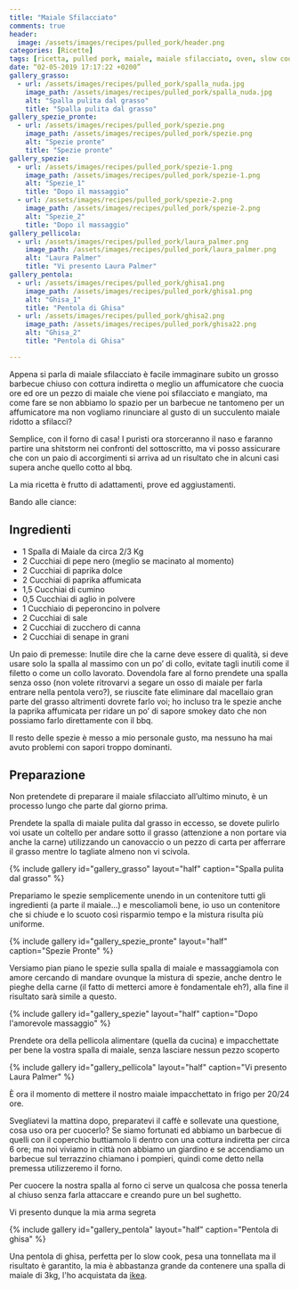 ```yaml
---
title: "Maiale Sfilacciato"
comments: true
header:
  image: /assets/images/recipes/pulled_pork/header.png
categories: [Ricette]
tags: [ricetta, pulled pork, maiale, maiale sfilacciato, oven, slow cook, addiction]
date: “02-05-2019 17:17:22 +0200”
gallery_grasso:
  - url: /assets/images/recipes/pulled_pork/spalla_nuda.jpg
    image_path: /assets/images/recipes/pulled_pork/spalla_nuda.jpg
    alt: "Spalla pulita dal grasso"
    title: "Spalla pulita dal grasso"
gallery_spezie_pronte:
  - url: /assets/images/recipes/pulled_pork/spezie.png
    image_path: /assets/images/recipes/pulled_pork/spezie.png
    alt: "Spezie pronte"
    title: "Spezie pronte"
gallery_spezie:
  - url: /assets/images/recipes/pulled_pork/spezie-1.png
    image_path: /assets/images/recipes/pulled_pork/spezie-1.png
    alt: "Spezie_1"
    title: "Dopo il massaggio"
  - url: /assets/images/recipes/pulled_pork/spezie-2.png
    image_path: /assets/images/recipes/pulled_pork/spezie-2.png
    alt: "Spezie_2"
    title: "Dopo il massaggio"
gallery_pellicola:
  - url: /assets/images/recipes/pulled_pork/laura_palmer.png
    image_path: /assets/images/recipes/pulled_pork/laura_palmer.png
    alt: "Laura Palmer"
    title: "Vi presento Laura Palmer"
gallery_pentola:
  - url: /assets/images/recipes/pulled_pork/ghisa1.png
    image_path: /assets/images/recipes/pulled_pork/ghisa1.png
    alt: "Ghisa_1"
    title: "Pentola di Ghisa"
  - url: /assets/images/recipes/pulled_pork/ghisa2.png
    image_path: /assets/images/recipes/pulled_pork/ghisa22.png
    alt: "Ghisa_2"
    title: "Pentola di Ghisa"

---
```

Appena si parla di maiale sfilacciato è facile immaginare subito un grosso barbecue chiuso con cottura indiretta o meglio un affumicatore che cuocia ore ed ore un pezzo di maiale che viene poi sfilacciato e mangiato, ma come fare se non abbiamo lo spazio per un barbecue ne tantomeno per un affumicatore ma non vogliamo rinunciare al gusto di un succulento maiale ridotto a sfilacci?

Semplice, con il forno di casa!
I puristi ora storceranno il naso e faranno partire una shitstorm nei confronti del sottoscritto, ma vi posso assicurare che con un paio di accorgimenti si arriva ad un risultato che in alcuni casi supera anche quello cotto al bbq.

La mia ricetta è frutto di adattamenti, prove ed aggiustamenti.

Bando alle ciance:

## Ingredienti

* 1 Spalla di Maiale da circa 2/3 Kg
* 2 Cucchiai di pepe nero (meglio se macinato al momento)
* 2 Cucchiai di paprika dolce
* 2 Cucchiai di paprika affumicata
* 1,5 Cucchiai di cumino
* 0,5 Cucchiai di aglio in polvere
* 1 Cucchiaio di peperoncino in polvere
* 2 Cucchiai di sale
* 2 Cucchiai di zucchero di canna
* 2 Cucchiai di senape in grani

Un paio di premesse:
Inutile dire che la carne deve essere di qualità, si deve usare solo la spalla al massimo con un po’ di collo, evitate tagli inutili come il filetto o come un collo lavorato. Dovendola fare al forno prendete una spalla senza osso (non volete ritrovarvi a segare un osso di maiale per farla entrare nella pentola vero?), se riuscite fate eliminare dal macellaio gran parte del grasso altrimenti dovrete farlo voi; ho incluso tra le spezie anche la paprika affumicata per ridare un po’ di sapore smokey dato che non possiamo farlo direttamente con il bbq.

Il resto delle spezie è messo a mio personale gusto, ma nessuno ha mai avuto problemi con sapori troppo dominanti.

## Preparazione

Non pretendete di preparare il maiale sfilacciato all’ultimo minuto, è un processo lungo che parte dal giorno prima.

Prendete la spalla di maiale pulita dal grasso in eccesso, se dovete pulirlo voi usate un coltello per andare sotto il grasso (attenzione a non portare via anche la carne) utilizzando un canovaccio o un pezzo di carta per afferrare il grasso mentre lo tagliate almeno non vi scivola.

{% include gallery id="gallery_grasso" layout="half" caption="Spalla pulita dal grasso" %}

Prepariamo le spezie semplicemente unendo in un contenitore tutti gli ingredienti (a parte il maiale...) e mescoliamoli bene, io uso un contenitore che si chiude e lo scuoto così risparmio tempo e la mistura risulta più uniforme.

{% include gallery id="gallery_spezie_pronte" layout="half" caption="Spezie Pronte" %}

Versiamo pian piano le spezie sulla spalla di maiale e massaggiamola con amore cercando di mandare ovunque la mistura di spezie, anche dentro le pieghe della carne (il fatto di metterci amore è fondamentale eh?), alla fine il risultato sarà simile a questo.

{% include gallery id="gallery_spezie" layout="half" caption="Dopo l'amorevole massaggio" %}

Prendete ora della pellicola alimentare (quella da cucina) e impacchettate per bene la vostra spalla di maiale, senza lasciare nessun pezzo scoperto

{% include gallery id="gallery_pellicola" layout="half" caption="Vi presento Laura Palmer" %}

È ora il momento di mettere il nostro maiale impacchettato in frigo per 20/24 ore.

Svegliatevi la mattina dopo, preparatevi il caffè e sollevate una questione, cosa uso ora per cuocerlo? 
Se siamo fortunati ed abbiamo un barbecue di quelli con il coperchio buttiamolo li dentro con una cottura indiretta per circa 6 ore; ma noi viviamo in città non abbiamo un giardino e se accendiamo un barbecue sul terrazzino chiamano i pompieri, quindi come detto nella premessa utilizzeremo il forno.

Per cuocere la nostra spalla al forno ci serve un qualcosa che possa tenerla al chiuso senza farla attaccare e creando pure un bel sughetto.

Vi presento dunque la mia arma segreta

{% include gallery id="gallery_pentola" layout="half" caption="Pentola di ghisa" %}

Una pentola di ghisa, perfetta per lo slow cook, pesa una tonnellata ma il risultato è garantito, la mia è abbastanza grande da contenere una spalla di maiale di 3kg, l'ho acquistata da [ikea](https://www.ikea.com/it/it/catalog/products/50232842/). 
